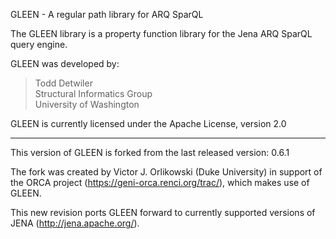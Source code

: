 GLEEN - A regular path library for ARQ SparQL

The GLEEN library is a property function library for the Jena ARQ SparQL query engine.

GLEEN was developed by:

> Todd Detwiler  
> Structural Informatics Group  
> University of Washington

GLEEN is currently licensed under the Apache License, version 2.0

------

This version of GLEEN is forked from the last released version: 0.6.1

The fork was created by Victor J. Orlikowski (Duke University) in support of
the ORCA project (https://geni-orca.renci.org/trac/), which makes use of GLEEN.

This new revision ports GLEEN forward to currently supported versions of JENA
(http://jena.apache.org/).
